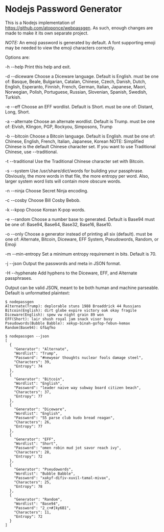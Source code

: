 # Nodejs Password Generator

This is a Nodejs implementation of https://github.com/atoponce/webpassgen. As
such, enough changes are made to make it its own separate project.

*NOTE:* An emoji password is generated by default. A font supporting emoji may
be needed to view the emoji characters correctly.

Options are:

   -h
   --help
       Print this help and exit.

   -d <language>
   --diceware <language>
       Choose a Diceware language. Default is English.
       <language> must be one of:
           Basque, Beale, Bulgarian, Catalan, Chinese, Czech,
           Danish, Dutch, English, Esperanto, Finnish, French,
           German, Italian, Japanese, Maori, Norwegian, Polish,
           Portuguese, Russian, Slovenian, Spanish, Swedish, Turkish.

   -e <wordlist>
   --eff <wordlist>
       Choose an EFF wordlist. Default is Short.
       <wordlist> must be one of:
           Distant, Long, Short.

   -a <wordlist>
   --alternate <wordlist>
       Choose an alternate wordlist. Default is Trump.
       <wordlist> must be one of:
           Elvish, Klingon, PGP, Rockyou, Simposons, Trump

   -b <language>
   --bitcoin <language>
       Choose a Bitcoin language. Default is English.
       <language> must be one of:
           Chinese, English, French, Italian, Japanese, Korean
       NOTE:
           Simplified Chinese is the default Chinese character set.
           If you want to use Traditional Chinese, use --traditional.

   -t
   --traditional
       Use the Traditional Chinese character set with Bitcoin.

   -s
   --system
       Use /usr/share/dict/words for building your passphrase.
       Obviously, the more words in that file, the more entropy per word.
       Also, larger system word lists will contain more obscure words.

   -n
   --ninja
       Choose Secret Ninja encoding.

   -c
   --cosby
       Choose Bill Cosby Bebob.

   -k
   --kpop
       Choose Korean K-pop words.

   -e <base>
   --random <base>
       Choose a number base to generated. Default is Base94
       <base> must be one of:
           Base94, Base64, Base32, Base16, Base10.

   -o <generator>
   --only <generator>
       Choose a generator instead of printing all six (default).
       <generator> must be one of:
           Alternate, Bitcoin, Diceware, EFF System,
           Pseudowords, Random, or Emoji

   -m <number>
   --min-entropy <number>
       Set a minimum entropy requirement in bits. Default is 70.

   -j
   --json
       Output the passwords and meta in JSON format.

   -H
   --hyphenate
       Add hyphens to the Diceware, EFF, and Alternate passphrases.

Output can be valid JSON, meant to be both human and machine parseable. Default
is unformatted plaintext:

    $ nodepassgen
    Alternate(Trump): deplorable stuns 1988 Broaddrick 44 Russians
    Bitcoin(English): dirt globe expire victory oak okay fragile
    Diceware(English): spew vw night grain 89 won
    EFF(Short): lair shush royal jam snack visor busy
    Pseudowords(Bubble Babble): xekyp-binah-gofop-febun-kemax
    Random(Base94): Gf&qfko

    $ nodepassgen --json
    [
      {
        "Generator": "Alternate",
        "Wordlist": "Trump",
        "Password": "#newyear thoughts nuclear fools damage steel",
        "Characters": 39,
        "Entropy": 74
      },
      {
        "Generator": "Bitcoin",
        "Wordlist": "English",
        "Password": "leader naive way subway board citizen beach",
        "Characters": 37,
        "Entropy": 77
      },
      {
        "Generator": "Diceware",
        "Wordlist": "English",
        "Password": "55 parse club kudo bread reagan",
        "Characters": 26,
        "Entropy": 77
      },
      {
        "Generator": "EFF",
        "Wordlist": "Short",
        "Password": "omen robin mud jot savor reach ivy",
        "Characters": 28,
        "Entropy": 72
      },
      {
        "Generator": "Pseudowords",
        "Wordlist": "Bubble Babble",
        "Password": "xakyf-difiv-xuvil-tamal-mivax",
        "Characters": 25,
        "Entropy": 78
      },
      {
        "Generator": "Random",
        "Wordlist": "Base94",
        "Password": "2_c+#]ky6B1",
        "Characters": 11,
        "Entropy": 72
      }
    ]

